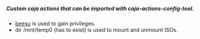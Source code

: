 ##### Custom caja actions that can be imported with caja-actions-config-tool.

 * [beesu](https://linux.die.net/man/1/beesu) is used to gain privileges.
 * dir /mnt/temp0 (has to exist) is used to mount and unmount ISOs.

